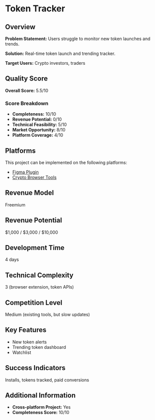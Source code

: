 # Token Tracker

## Overview
**Problem Statement:** Users struggle to monitor new token launches and trends.

**Solution:** Real-time token launch and trending tracker.

**Target Users:** Crypto investors, traders

## Quality Score
**Overall Score:** 5.5/10

### Score Breakdown
- **Completeness:** 10/10
- **Revenue Potential:** 0/10
- **Technical Feasibility:** 5/10
- **Market Opportunity:** 8/10
- **Platform Coverage:** 4/10

## Platforms
This project can be implemented on the following platforms:
- [Figma Plugin](./platforms/figma-plugin/)
- [Crypto Browser Tools](./platforms/crypto-browser-tools/)

## Revenue Model
Freemium

## Revenue Potential
$1,000 / $3,000 / $10,000

## Development Time
4 days

## Technical Complexity
3 (browser extension, token APIs)

## Competition Level
Medium (existing tools, but slow updates)

## Key Features
- New token alerts
- Trending token dashboard
- Watchlist

## Success Indicators
Installs, tokens tracked, paid conversions

## Additional Information
- **Cross-platform Project:** Yes
- **Completeness Score:** 10/10
